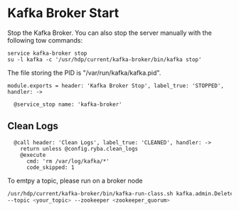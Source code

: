 
# Kafka Broker Start

Stop the Kafka Broker. You can also stop the server manually with the following
tow commands:

```
service kafka-broker stop
su -l kafka -c '/usr/hdp/current/kafka-broker/bin/kafka stop'
```

The file storing the PID is "/var/run/kafka/kafka.pid".

    module.exports = header: 'Kafka Broker Stop', label_true: 'STOPPED', handler: ->
    
      @service_stop name: 'kafka-broker'

## Clean Logs

      @call header: 'Clean Logs', label_true: 'CLEANED', handler: ->
        return unless @config.ryba.clean_logs
        @execute
          cmd: 'rm /var/log/kafka/*'
          code_skipped: 1

To emtpy a topic, please run on a broker node
```bash
/usr/hdp/current/kafka-broker/bin/kafka-run-class.sh kafka.admin.DeleteTopicCommand \
--topic <your_topic> --zookeeper <zookeeper_quorum>
```

